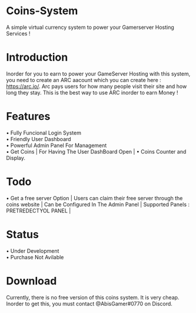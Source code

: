 # Coins-System

A simple virtual currency system to power your Gamerserver Hosting Services !

# Introduction 

Inorder for you to earn to power your GameServer Hosting with this system, you need to create an ARC aacount which you can create here : https://arc.io/. Arc pays users for how many people visit their site and how long they stay. This is the best way to use ARC inorder to earn Money !

# Features

• Fully Funcional Login System <br/>
• Friendly User Dashboard <br/>
• Powerful Admin Panel For Management <br/>
• Get Coins | For Having The User DashBoard Open |
• Coins Counter and Display. <br/>

# Todo

• Get a free server Option | Users can claim their free server through the coins website | Can be Configured In The Admin Panel | Supported Panels : PRETREDECTYOL PANEL |

# Status

• Under Development <br/>
• Purchase Not Avilable <br/>

# Download

Currently, there is no free version of this coins system. It is very cheap. Inorder to get this, you must contact @AbisGamer#0770 on Discord.
